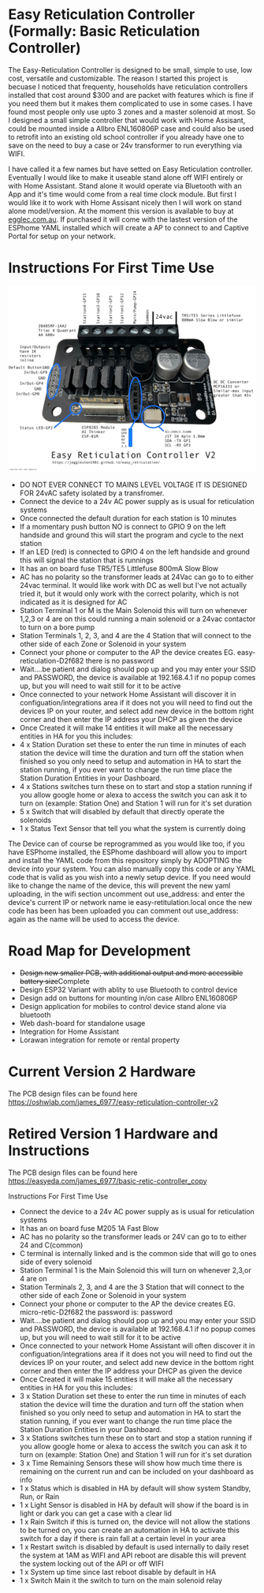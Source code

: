# Easy Reticulation Controller (Formally: Basic Reticulation Controller)
The Easy-Reticulation Controller is designed to be small, simple to use, low cost, versatile and customizable.  The reason I started this project is becuase I noticed that frequenty, households have reticulation controllers installed that cost around $300 and are packet with features which is fine if you need them but it makes them complicated to use in some cases. I have found most people only use upto 3 zones and a master solenoid at most. So I designed a small simple controller that would work with Home Assisant, could be mounted inside a Allbro ENL160806P case and could also be used to retrofit into an existing old school controller if you already have one to save on the need to buy a case or 24v transformer to run everything via WIFI.

I have called it a few names but have setted on Easy Reticulation controller.  Eventually I would like to make it useable stand alone off WIFI entirely  or with Home Assistant. Stand alone it would operate via Bluetooth with an App and it's time would come from a real time clock module.
But first I would like it to work with Home Assisant nicely then I will work on stand alone model/version.
At the moment this version is available to buy at [egglec.com.au](https://www.egglec.com.au/product-page/easy-reticulation-controller-v2). If purchased it will come with the lastest version of the ESPhome YAML installed which will create a AP to connect to and Captive Portal for setup on your network.
# Instructions For First Time Use
![Easy Reticulation Controller V2](/docs/assets/images/RETICV2.jpg)
- DO NOT EVER CONNECT TO MAINS LEVEL VOLTAGE IT IS DESIGNED FOR 24vAC safety isolated by a transfromer.
- Connect the device to a 24v AC power supply as is usual for reticulation systems
- Once connected the default duration for each station is 10 minutes
- If a momentary push button NO is connect to GPIO 9 on the left handside and ground this will start the program and cycle to the next station
- If an LED (red) is connected to GPIO 4 on the left handside and ground this will signal the station that is runnings
- It has an on board fuse TR5/TE5 Littlefuse 800mA Slow Blow
- AC has no polarity so the transformer leads at 24Vac can go to to either 24vac terminal. It would like work with DC as well but I've not actually tried it, but it would only work with the correct polarity, which is not indicated as it is designed for AC
- Station Terminal 1 or M is the Main Solenoid this will turn on whenever 1,2,3 or 4 are on this could running a main solenoid or a 24vac contactor to turn on a bore pump
- Station Terminals 1, 2, 3, and 4 are the 4 Station that will connect to the other side of each Zone or Solenoid in your system
- Connect your phone or computer to the AP the device creates EG. easy-reticulation-D2f682 there is no password
- Wait....be patient and dialog should pop up and you may enter your SSID and PASSWORD, the device is available at 192.168.4.1 if no popup comes up, but you will need to wait still for it to be active
- Once connected to your network Home Assistant will discover it in configuation/integrations area if it does not you will need to find out the devices IP on your router, and select add new device in the bottom right corner and then enter the IP address your DHCP as given the device
- Once Created it will make 14 entities it will make all the necessary entities in HA for you this includes:
- 4 x Station Duration set these to enter the run time in minutes of each station the device will time the duration and turn off the station when finished so you only need to setup and automation in HA to start the station running, if you ever want to change the run time place the Station Duration Entities in your Dashboard.
- 4 x Stations switches turn these on to start and stop a station running if you allow google home or alexa to access the switch you can ask it to turn on (example: Station One) and Station 1 will run for it's set duration
- 5 x Switch that will disabled by default that directly operate the solenoids
- 1 x Status Text Sensor that tell you what the system is currently doing

The Device can of course be reprogrammed as you would like too, if you have ESPhome installed, the ESPhome dashboard will allow you to import and install the YAML code from this repository simply by ADOPTING the device into your system. You can also manually copy this code or any YAML code that is valid as you wish into a newly setup device.  If you need would like to change the name of the device, this will prevent the new yaml uploading, in the wifi section uncomment out use_address: and enter the device's current IP or network name ie easy-retitulation.local once the new code has been has been uploaded you can comment out use_address: again as the name will be used to access the device.

# Road Map for Development
- ~~Design new smaller PCB, with additional output and more accessible battery size~~Complete
- Design ESP32 Variant with ablity to use Bluetooth to control device
- Design add on buttons for mounting in/on case Allbro ENL160806P
- Design application for mobiles to control device stand alone via bluetooth
- Web dash-board for standalone usage
- Integration for Home Assistant 
- Lorawan integration for remote or rental property
# Current Version 2 Hardware 
The PCB design files can be found here https://oshwlab.com/james_6977/easy-reticulation-controller-v2
# Retired Version 1 Hardware and Instructions
The PCB design files can be found here https://easyeda.com/james_6977/basic-retic-controller_copy 

Instructions For First Time Use
- Connect the device to a 24v AC power supply as is usual for reticulation systems
- It has an on board fuse M205 1A Fast Blow
- AC has no polarity so the transformer leads or 24V can go to to either 24 and C(common)
- C terminal is internally linked and is the common side that will go to ones side of every solenoid
- Station Terminal 1 is the Main Solenoid this will turn on whenever 2,3,or 4 are on
- Station Terminals 2, 3, and 4 are the 3 Station that will connect to the other side of each Zone or Solenoid in your system
- Connect your phone or computer to the AP the device creates EG. micro-retic-D2f682 the password is: password
- Wait....be patient and dialog should pop up and you may enter your SSID and PASSWORD, the device is available at 192.168.4.1 if no popup comes up, but you will need to wait still for it to be active
- Once connected to your network Home Assistant will often discover it in configuation/integrations area if it does not you will need to find out the devices IP on your router, and select add new device in the bottom right corner and then enter the IP address your DHCP as given the device
- Once Created it will make 15 entities it will make all the necessary entities in HA for you this includes:
- 3 x Station Duration set these to enter the run time in minutes of each station the device will time the duration and turn off the station when finished so you only need to setup and automation in HA to start the station running, if you ever want to change the run time place the Station Duration Entities in your Dashboard.
- 3 x Stations switches turn these on to start and stop a station running if you allow google home or alexa to access the switch you can ask it to turn on (example: Station One) and Station 1 will run for it's set duration
- 3 x Time Remaining Sensors these will show how much time there is remaining on the current run and can be included on your dashboard as info
- 1 x Status which is disabled in HA by default will show system Standby, Run, or Rain
- 1 x Light Sensor is disabled in HA by default will show if the board is in light or dark you can get a case with a clear lid
- 1 x Rain Switch if this is turned on, the device will not allow the stations to be turned on, you can create an automation in HA to activate this switch for a day if there is rain fall at a certain level in your area
- 1 x Restart switch is disabled by default is used internally to daily reset the system at 1AM as WIFI and API reboot are disable this will prevent the system locking out of the API or off WIFI
- 1 x System up time since last reboot disable by default in HA
- 1 x Switch Main it the switch to turn on the main solenoid relay
